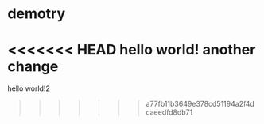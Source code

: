 # demotry

<<<<<<< HEAD
hello world!
another change
=======
hello world!2
>>>>>>> a77fb11b3649e378cd51194a2f4dcaeedfd8db71
